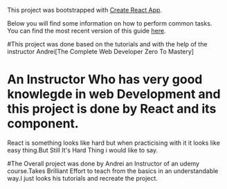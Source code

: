 This project was bootstrapped with [Create React App](https://github.com/facebookincubator/create-react-app).

Below you will find some information on how to perform common tasks.<br>
You can find the most recent version of this guide [here](https://github.com/facebookincubator/create-react-app/blob/master/packages/react-scripts/template/README.md).


#This project was done based on the tutorials and with the help of the instructor Andrei[The Complete Web Developer Zero To Mastery]

# An Instructor Who has very good knowlegde in web Development and this project is done by React and its component.

React is something looks like hard but when practicising with it it looks like easy thing.But Still It's Hard Thing i would like to say.

#The Overall project was done by Andrei an Instructor of an udemy course.Takes Brilliant Effort to teach from the basics in an understandable way.I just looks his tutorials and recreate the project.
